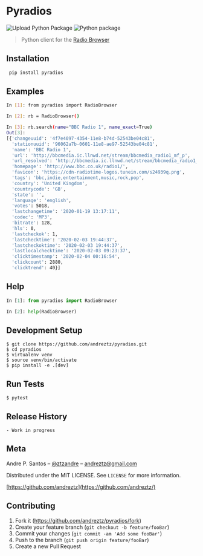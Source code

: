 # Pyradios

![Upload Python Package](https://github.com/andreztz/pyradios/workflows/Upload%20Python%20Package/badge.svg)
![Python package](https://github.com/andreztz/pyradios/workflows/Python%20package/badge.svg)

> Python client for the [Radio Browser](https://api.radio-browser.info)


## Installation

```sh
 pip install pyradios
```

## Examples

```sh
In [1]: from pyradios import RadioBrowser

In [2]: rb = RadioBrowser()

In [3]: rb.search(name="BBC Radio 1", name_exact=True)
Out[3]:
[{'changeuuid': '4f7e4097-4354-11e8-b74d-52543be04c81',
  'stationuuid': '96062a7b-0601-11e8-ae97-52543be04c81',
  'name': 'BBC Radio 1',
  'url': 'http://bbcmedia.ic.llnwd.net/stream/bbcmedia_radio1_mf_p',
  'url_resolved': 'http://bbcmedia.ic.llnwd.net/stream/bbcmedia_radio1_mf_p',
  'homepage': 'http://www.bbc.co.uk/radio1/',
  'favicon': 'https://cdn-radiotime-logos.tunein.com/s24939q.png',
  'tags': 'bbc,indie,entertainment,music,rock,pop',
  'country': 'United Kingdom',
  'countrycode': 'GB',
  'state': '',
  'language': 'english',
  'votes': 5018,
  'lastchangetime': '2020-01-19 13:17:11',
  'codec': 'MP3',
  'bitrate': 128,
  'hls': 0,
  'lastcheckok': 1,
  'lastchecktime': '2020-02-03 19:44:37',
  'lastcheckoktime': '2020-02-03 19:44:37',
  'lastlocalchecktime': '2020-02-03 09:23:37',
  'clicktimestamp': '2020-02-04 00:16:54',
  'clickcount': 2880,
  'clicktrend': 40}]  
```
## Help

```python
In [1]: from pyradios import RadioBrowser

In [2]: help(RadioBrowser)
```


## Development Setup

```
$ git clone https://github.com/andreztz/pyradios.git
$ cd pyradios
$ virtualenv venv
$ source venv/bin/activate
$ pip install -e .[dev]
```

## Run Tests

```
$ pytest
```

## Release History

    - Work in progress

## Meta

Andre P. Santos – [@ztzandre](https://twitter.com/ztzandre) – andreztz@gmail.com

Distributed under the MIT LICENSE. See `LICENSE` for more information.

[https://github.com/andreztz](https://github.com/andreztz/)

## Contributing

1. Fork it (<https://github.com/andreztz/pyradios/fork>)
2. Create your feature branch (`git checkout -b feature/fooBar`)
3. Commit your changes (`git commit -am 'Add some fooBar'`)
4. Push to the branch (`git push origin feature/fooBar`)
5. Create a new Pull Request
